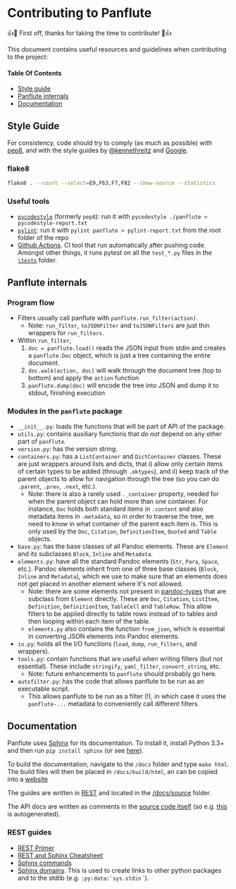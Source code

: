 # Contributing to Panflute

:+1::tada: First off, thanks for taking the time to contribute! :tada::+1:

This document contains useful resources and guidelines when contributing to the project:


#### Table Of Contents

- [Style guide](#style-guide)
- [Panflute internals](#panflute-internals)
- [Documentation](#documentation)


## Style Guide

For consistency, code should try to comply (as much as possible) with [pep8](https://pypi.python.org/pypi/pep8), and with the style guides by [@kennethreitz](http://docs.python-guide.org/en/latest/writing/style/) and [Google](http://google.github.io/styleguide/pyguide.html).

### flake8

```bash
flake8 . --count --select=E9,F63,F7,F82 --show-source --statistics
```

### Useful tools

- [`pycodestyle`](https://pypi.org/project/pycodestyle/) (formerly `pep8`): run it with `pycodestyle ./panflute > pycodestyle-report.txt`
- [`pylint`](https://www.pylint.org/): run it with `pylint panflute > pylint-report.txt` from the root folder of the repo
- [Github Actions](https://github.com/sergiocorreia/panflute/blob/master/.github/workflows/run_tests.yml). CI tool that run automatically after pushing code. Amongst other things, it runs pytest on all the `test_*.py` files in the [`\tests`](https://github.com/sergiocorreia/panflute/tree/master/tests) folder. 


## Panflute internals


### Program flow

- Filters usually call panflute with `panflute.run_filter(action)`.
  - Note: `run_filter`, `toJSONFilter` and `toJSONFilters` are just thin wrappers for `run_filters`.
- Within `run_filter`,
  1. `doc = panflute.load()` reads the JSON input from stdin and creates a `panflute.Doc` object, which is just a tree containing the entire document.
  2. `doc.walk(action, doc)` will walk through the document tree (top to bottom) and apply the `action` function
  3. `panflute.dump(doc)` will encode the tree into JSON and dump it to stdout, finishing execution


### Modules in the `panflute` package

- `__init__.py`: loads the functions that will be part of API of the package.
- `utils.py`: contains auxiliary functions that *do not* depend on any other part of `panflute`.
- `version.py`: has the version string.
- `containers.py`: has a `ListContainer` and `DictContainer` classes. These are just wrappers around lists and dicts, that i) allow only certain items of certain types to be added (through `.oktypes`), and ii) keep track of the parent objects to allow for navigation through the tree (so you can do `.parent`, `.prev`, `.next`, etc.).
  - Note: there is also a rarely used `._container` property, needed for when the parent object can hold more than one container. For instance, `Doc` holds both standard items in `.content` and also metadata items in `.metadata`, so in order to traverse the tree, we need to know in what container of the parent each item is. This is only used by the `Doc`, `Citation`, `DefinitionItem`, `Quoted` and `Table` objects.
- `base.py`: has the base classes of all Pandoc elements. These are `Element` and its subclasses `Block`, `Inline` and `Metadata`.
- `elements.py`: have all the standard Pandoc elements (`Str`, `Para`, `Space`, etc.). Pandoc elements inherit from one of three base classes (`Block`, `Inline` and `Metadata`), which we use to make sure that an elements does not get placed in another element where it's not allowed.
  - Note: there are some elements not present in [pandoc-types](https://github.com/jgm/pandoc-types/blob/master/Text/Pandoc/Definition.hs) that are subclass from `Element` directly. These are `Doc`, `Citation`, `ListItem`, `Definition`, `DefinitionItem`, `TableCell` and `TableRow`. This allow filters to be applied directly to table rows instead of to tables and then looping within each item of the table.
  - `elements.py` also contains the function `from_json`, which is essential in converting JSON elements into Pandoc elements.
- `io.py`: holds all the I/O functions (`load`, `dump`, `run_filters`, and wrappers).
- `tools.py`: contain functions that are useful when writing filters (but not essential). These include `stringify`, `yaml_filter`, `convert_string`, etc.
  - Note: future enhancements to `panflute` should probably go here.
- `autofilter.py`: has the code that allows panflute to be run as an executable script.
  - This allows panflute to be run as a filter (!), in which case it uses the `panflute-...` metadata to conveniently call different filters.


## Documentation

Panflute uses [Sphinx](http://www.sphinx-doc.org/) for its documentation.
To install it, install Python 3.3+ and then run `pip install sphinx` (or see [here](http://www.sphinx-doc.org/en/1.4.8/install.html)).

To build the documentation, navigate to the `/docs` folder and type `make html`. The build files will then be placed in `/docs/build/html`, an can be copied into a [website](scorreia.com/software/panflute/)

The guides are written in [REST](http://www.sphinx-doc.org/en/stable/rest.html) and located in the [/docs/source](https://github.com/sergiocorreia/panflute/tree/master/docs/source) folder.

The API docs are written as comments in the [source code itself](https://github.com/sergiocorreia/panflute/blob/master/panflute/elements.py#L242) (so e.g. [this](http://scorreia.com/software/panflute/code.html) is autogenerated).

### REST guides

- [REST Primer](http://www.sphinx-doc.org/en/stable/rest.html)
- [REST and Sphinx Cheatsheet](http://openalea.gforge.inria.fr/doc/openalea/doc/_build/html/source/sphinx/rest_syntax.html#restructured-text-rest-and-sphinx-cheatsheet)
- [Sphinx commands](https://pythonhosted.org/an_example_pypi_project/sphinx.html)
- [Sphinx domains](http://www.sphinx-doc.org/en/stable/domains.html). This is used to create links to other python packages and to the stdlib (e.g. ``:py:data:`sys.stdin`` `).
